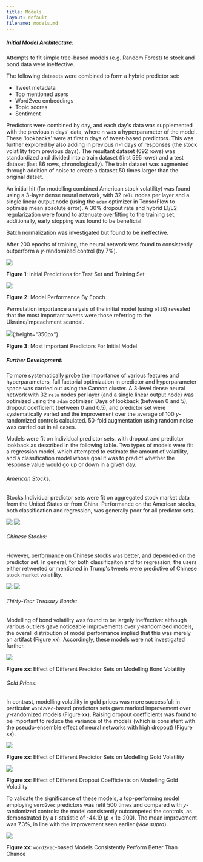 ```yaml
---
title: Models 
layout: default
filename: models.md
--- 
```


##### Initial Model Architecture:

Attempts to fit simple tree-based models (e.g. Random Forest) to stock and bond data were ineffective.

The following datasets were combined to form a hybrid predictor set: 
- Tweet metadata
- Top mentioned users
- Word2vec embeddings
- Topic scores 
- Sentiment

Predictors were combined by day, and each day's data was supplemented with the previous n days' data, where n was a hyperparameter of the model. 
These 'lookbacks' were at first n days of tweet-based predictors. This was further explored by also adding in previous n-1 days of responses (the stock volatility from previous days).
The resultant dataset (692 rows) was standardized and divided into a train dataset (first 595 rows) and a test dataset (last 86 rows, chronologically).
The train dataset was augmented through addition of noise to create a dataset 50 times larger than the original datset.

An initial hit (for modelling combined American stock volatility) was found using a 3-layer dense neural network, 
with 32 `relu` nodes per layer and a single linear output node (using the `adam` optimizer in TensorFlow to optimize mean absolute error). 
A 30% dropout rate and hybrid L1/L2 regularization were found to attenuate overfitting to the training set; 
additionally, early stopping was found to be beneficial. 

Batch normalization was investigated but found to be ineffective. 

After 200 epochs of training, the neural network was found to consistently outperform a *y*-randomized control (by 7%).  

![](assets/img/initial_model_pred.png)

**Figure 1**: Initial Predictions for Test Set and Training Set

![](assets/img/initial_model_loss.png)

**Figure 2**: Model Performance By Epoch

Permutation importance analysis of the initial model (using `eli5`) revealed that the most important tweets were those referring to the Ukraine/impeachment scandal. 

![](assets/img/initial_model_importance.png){:height="350px"}

**Figure 3**: Most Important Predictors For Initial Model

##### Further Development:

To more systematically probe the importance of various features and hyperparameters, full factorial optimization in predictor and hyperparameter space was carried out using the Cannon cluster. 
A 3-level dense neural network with 32 `relu` nodes per layer (and a single linear output node) was optimized using the `adam` optimizer. 
Days of lookback (between 0 and 5), dropout coefficient (between 0 and 0.5), and predictor set were systematically varied and the improvement over the average of 100 *y*-randomized controls calculated.
50-fold augmentation using random noise was carried out in all cases. 

Models were fit on individual predictor sets, with dropout and predictor lookback as described in the following table. Two types of models were fit: a regression model, which attempted to estimate the amount of volatility, and a classification model whose goal it was to predict whether the response value would go up or down in a given day. 

###### American Stocks:
Stocks
Individual predictor sets were fit on aggregated stock market data from the United States or from China. Performance on the American stocks, both classification and regression, was generally poor for all predictor sets.

![](assets/img/american_stocks1.single_predictor_set.regressor_pct_improvement.png')
![](assets/img/american_stocks1.single_predictor_set.classifier_auc.png')

###### Chinese Stocks:

However, performance on Chinese stocks was better, and depended on the predictor set. In general, for both classificaiton and for regression, the users either retweeted or mentioned in Trump's tweets were predictive of Chinese stock market volatility.

![](assets/img/chinese_stocks1.single_predictor_set.regressor_pct_improvement.png')
![](assets/img/chinese_stocks1.single_predictor_set.classifier_auc.png')

###### Thirty-Year Treasury Bonds:

Modelling of bond volatility was found to be largely ineffective: although various outliers gave noticeable improvements over *y*-randomized models, 
the overall distribution of model performance implied that this was merely an artifact (Figure xx). 
Accordingly, these models were not investigated further.

![](assets/img/bond_predictors.png)

**Figure xx**: Effect of Different Predictor Sets on Modelling Bond Volatility

###### Gold Prices:

In contrast, modelling volatility in gold prices was more successful: in particular `word2vec`-based predictors sets gave marked improvement over *y*-randomized models (Figure xx). 
Raising dropout coefficients was found to be important to reduce the variance of the models (which is consistent with the pseudo-ensemble effect of neural networks with high dropout) (Figure xx).

![](assets/img/au_predictors.png)

**Figure xx**: Effect of Different Predictor Sets on Modelling Gold Volatility

![](assets/img/au_dropout.png)

**Figure xx**: Effect of Different Dropout Coefficients on Modelling Gold Volatility

To validate the significance of these models, a top-performing model employing `word2vec` predictors was refit 500 times and compared with *y*-randomized controls: 
the model consistently outcompeted the controls, as demonstrated by a *t*-statistic of -44.19 (*p* < 1e-200).
The mean improvement was 7.3%, in line with the improvement seen earlier (*vide supra*).

![](assets/img/au_ttest.png)

**Figure xx**: `word2vec`-based Models Consistently Perform Better Than Chance

